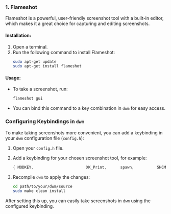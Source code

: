 
### 1. **Flameshot**
Flameshot is a powerful, user-friendly screenshot tool with a built-in editor, which makes it a great choice for capturing and editing screenshots.

#### Installation:
1. Open a terminal.
2. Run the following command to install Flameshot:
   ```bash
   sudo apt-get update
   sudo apt-get install flameshot
   ```

#### Usage:
- To take a screenshot, run:
  ```bash
  flameshot gui
  ```
- You can bind this command to a key combination in `dwm` for easy access.


### Configuring Keybindings in `dwm`
To make taking screenshots more convenient, you can add a keybinding in your `dwm` configuration file (`config.h`):

1. Open your `config.h` file.
2. Add a keybinding for your chosen screenshot tool, for example:

   ```c
   { MODKEY,                       XK_Print,      spawn,          SHCMD("flameshot gui") },
   ```

3. Recompile `dwm` to apply the changes:
   ```bash
   cd path/to/your/dwm/source
   sudo make clean install
   ```

After setting this up, you can easily take screenshots in `dwm` using the configured keybinding.